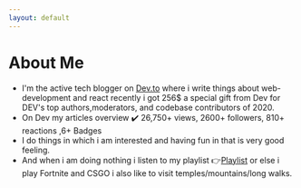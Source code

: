 ```yaml
---
layout: default
---
```


# About Me 
* I'm the active tech blogger on [Dev.to](https://dev.to/krishnakakade) where i write things about web-development and react recently i got 256$ a special gift from Dev for DEV's top authors,moderators,
and codebase contributors of 2020.
* On Dev my articles overview ✔️ 26,750+ views, 2600+ followers, 810+ reactions ,6+ Badges
* I do things in which i am interested and having fun in that is very good feeling.
* And when i am doing nothing i listen to my playlist 👉[Playlist](https://www.youtube.com/playlist?list=PLpgxnKQJjhelT86IP_4S-DNQWHNIpaxYo) or else i play Fortnite and CSGO
i also like to visit temples/mountains/long walks. 
